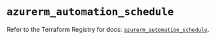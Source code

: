 # `azurerm_automation_schedule`

Refer to the Terraform Registry for docs: [`azurerm_automation_schedule`](https://registry.terraform.io/providers/hashicorp/azurerm/4.12.0/docs/resources/automation_schedule).
